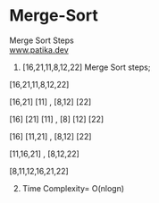 # Merge-Sort	
Merge Sort Steps	
www.patika.dev 	
1. [16,21,11,8,12,22] Merge Sort steps;

[16,21,11,8,12,22] 

[16,21] [11] , [8,12] [22]

[16] [21] [11] , [8] [12] [22]

[16] [11,21] , [8,12] [22]

[11,16,21] , [8,12,22]

[8,11,12,16,21,22]

2. Time Complexity= O(nlogn) 
